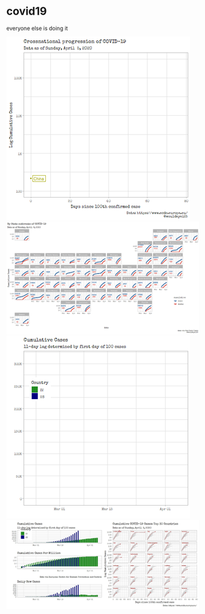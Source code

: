 # covid19
everyone else is doing it

![example](https://github.com/McCartneyAC/covid19/blob/master/crossnational.gif?raw=true)
![example](https://github.com/McCartneyAC/covid19/blob/master/state_map.jpeg?raw=true)
![example](https://github.com/McCartneyAC/covid19/blob/master/us_it_animation.gif?raw=true)
![example](https://github.com/McCartneyAC/covid19/blob/master/Rplot04.jpeg?raw=true)
